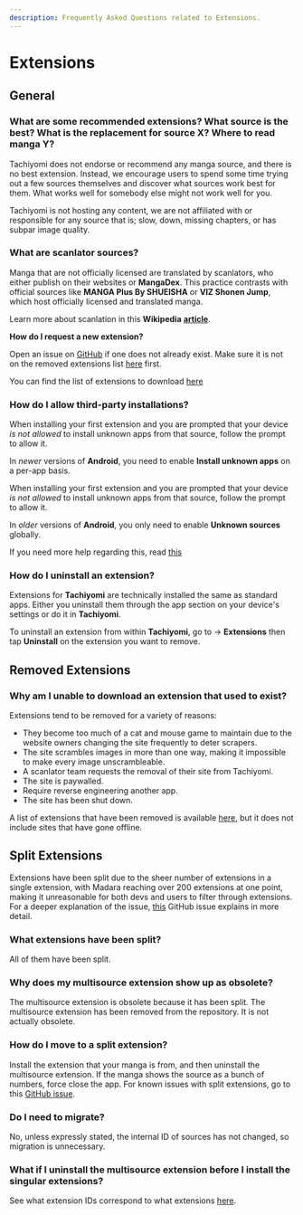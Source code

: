 ```yaml
---
description: Frequently Asked Questions related to Extensions.
---
```


# Extensions

## General

### **What are some recommended extensions? What source is the best? What is the replacement for source X? Where to read manga Y?**

Tachiyomi does not endorse or recommend any manga source, and there is no best extension. Instead, we encourage users to spend some time trying out a few sources themselves and discover what sources work best for them. What works well for somebody else might not work well for you.


Tachiyomi is not hosting any content, we are not affiliated with or responsible for any source that is; slow, down, missing chapters, or has subpar image quality.


### **What are scanlator sources?**

Manga that are not officially licensed are translated by scanlators, who either publish on their websites or **MangaDex**. This practice contrasts with official sources like **MANGA Plus By SHUEISHA** or **VIZ Shonen Jump**, which host officially licensed and translated manga.

Learn more about scanlation in this **Wikipedia** [**article**](https://en.wikipedia.org/wiki/Scanlation).

**How do I request a new extension?**

Open an issue on [GitHub](https://github.com/tachiyomiorg/tachiyomi-extensions/issues) if one does not already exist. Make sure it is not on the removed extensions list [here](https://github.com/tachiyomiorg/tachiyomi-extensions/issues/3475) first.

You can find the list of extensions to download [here](https://tachiyomi.org/extensions/)

### **How do I allow third-party installations?**



When installing your first extension and you are prompted that your device _is not allowed_ to install unknown apps from that source, follow the prompt to allow it.

In _newer_ versions of **Android**, you need to enable **Install unknown apps** on a per-app basis.



When installing your first extension and you are prompted that your device _is not allowed_ to install unknown apps from that source, follow the prompt to allow it.

In _older_ versions of **Android**, you only need to enable **Unknown sources** globally.



If you need more help regarding this, read [this](https://www.theandroidsoul.com/how-to-allow-apps-installation-from-unknown-sources-on-android-9-pie/)

### **How do I uninstall an extension?**

Extensions for **Tachiyomi** are technically installed the same as standard apps. Either you uninstall them through the app section on your device's settings or do it in **Tachiyomi**.


To uninstall an extension from within **Tachiyomi**, go to → **Extensions** then tap **Uninstall** on the extension you want to remove.


## Removed Extensions

### **Why am I unable to download an extension that used to exist?**

Extensions tend to be removed for a variety of reasons:

* They become too much of a cat and mouse game to maintain due to the website owners changing the site frequently to deter scrapers.
* The site scrambles images in more than one way, making it impossible to make every image unscrambleable.
* A scanlator team requests the removal of their site from Tachiyomi.
* The site is paywalled.
* Require reverse engineering another app.
* The site has been shut down.

A list of extensions that have been removed is available [here](https://github.com/tachiyomiorg/tachiyomi-extensions/issues/3475), but it does not include sites that have gone offline.

## Split Extensions

Extensions have been split due to the sheer number of extensions in a single extension, with Madara reaching over 200 extensions at one point, making it unreasonable for both devs and users to filter through extensions. For a deeper explanation of the issue, [this](https://github.com/tachiyomiorg/tachiyomi-extensions/issues/4287) GitHub issue explains in more detail.

### **What extensions have been split?**

All of them have been split.

### **Why does my multisource extension show up as obsolete?**

The multisource extension is obsolete because it has been split. The multisource extension has been removed from the repository. It is not actually obsolete.

### **How do I move to a split extension?**

Install the extension that your manga is from, and then uninstall the multisource extension. If the manga shows the source as a bunch of numbers, force close the app. For known issues with split extensions, go to this [GitHub issue](https://github.com/tachiyomiorg/tachiyomi-extensions/issues/5672).

### **Do I need to migrate?**

No, unless expressly stated, the internal ID of sources has not changed, so migration is unnecessary.

### **What if I uninstall the multisource extension before I install the singular extensions?**

See what extension IDs correspond to what extensions [here](https://pastebin.com/raw/QX2scdRT).
